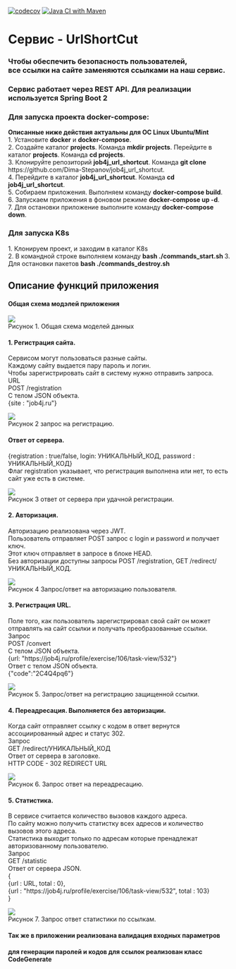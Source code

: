 [![codecov](https://codecov.io/gh/Dima-Stepanov/job4j_url_shortcut/branch/master/graph/badge.svg?token=Qo0v6uulOf)](https://codecov.io/gh/Dima-Stepanov/job4j_url_shortcut)
[![Java CI with Maven](https://github.com/Dima-Stepanov/job4j_url_shortcut/actions/workflows/maven.yml/badge.svg)](https://github.com/Dima-Stepanov/job4j_url_shortcut/actions/workflows/maven.yml)

<h1>Сервис - UrlShortCut</h1>


<h3> Чтобы обеспечить безопасность пользователей,<br>
все ссылки на сайте заменяются ссылками на наш сервис.</h3>
<h3>Сервис работает через REST API. Для реализации используется Spring Boot 2</h3>

<h3>Для запуска проекта docker-compose:</h3>
<b> Описанные ниже действия актуальны для ОС Linux Ubuntu/Mint </b><br>
1. Установите <b>docker</b> и <b>docker-compose</b>.<br>
2. Создайте каталог <b>projects</b>. Команда <b>mkdir projects</b>. Перейдите в каталог <b>projects</b>. Команда <b>cd projects</b>.<br>
3. Клонируйте репозиторий <b>job4j_url_shortcut</b>. Команда <b>git clone</b> https://github.com/Dima-Stepanov/job4j_url_shortcut.<br>
4. Перейдите в каталог <b>job4j_url_shortcut</b>. Команда <b>cd job4j_url_shortcut</b>. <br>
5. Собираем приложения. Выполняем команду <b>docker-compose build</b>.<br>
6. Запускаем приложения в фоновом режиме <b>docker-compose up -d</b>.<br>
7. Для остановки приложение выполните команду <b>docker-compose down</b>.<br>

<h3>Для запуска K8s</h3>
1. Клонируем проект, и заходим в каталог K8s </br>
2. В командной строке выполняем команду <b> bash ./commands_start.sh </b>
3. Для остановки пакетов <b> bash ./commands_destroy.sh </b>

<h2>Описание функций приложения</h2>

<h4>Общая схема модэлей приложения</h4>

![](img/sheme_dependse.jpg) <br>
Рисунок 1. Общая схема моделей данных <br>

<h4>1. Регистрация сайта.</h4>
Сервисом могут пользоваться разные сайты.<br>
Каждому сайту выдается пару пароль и логин.<br>
Чтобы зарегистрировать сайт в систему нужно отправить запроса.<br>
URL <br>
POST /registration <br>
C телом JSON объекта. <br>
{site : "job4j.ru"} <br>

![](img/POST_REGISTRATION.jpg) <br>
Рисунок 2 запрос на регистрацию.<br>

<h4>Ответ от сервера. </h4>
{registration : true/false, login: УНИКАЛЬНЫЙ_КОД, password : УНИКАЛЬНЫЙ_КОД} <br>
Флаг registration указывает, что регистрация выполнена или нет, то есть сайт уже есть в системе. <br>

![](img/RECUEST_REGISTRATION.jpg) <br>
Рисунок 3 ответ от сервера при удачной регистрации.<br>

<h4>2. Авторизация.</h4>
Авторизацию реализована через JWT.<br>
Пользователь отправляет POST запрос с login и password и получает ключ.<br>
Этот ключ отправляет в запросе в блоке HEAD.<br>
Без авторизации доступны запросы POST /registration, GET /redirect/УНИКАЛЬНЫЙ_КОД.<br>

![](img/POST_LOGIN.jpg) <br>
Рисунок 4 Запрос/ответ на авторизацию пользователя. <br>

<h4>3. Регистрация URL.</h4>
Поле того, как пользователь зарегистрировал свой сайт он может отправлять на сайт ссылки и получать преобразованные
ссылки.  <br>
Запрос  <br>
POST /convert  <br>
C телом JSON объекта.  <br>
{url: "https://job4j.ru/profile/exercise/106/task-view/532"}  <br>
Ответ с телом JSON объекта.  <br>
{"code":"2C4Q4pq6"}  <br>

![](img/POST_CONVERT.jpg) <br>
Рисунок 5. Запрос/ответ на регистрацию защищенной ссылки.<br>

<h4>4. Переадресация. Выполняется без авторизации.</h4>
Когда сайт отправляет ссылку с кодом в ответ вернутся ассоциированный адрес и статус 302.<br>
Запрос <br>
GET /redirect/УНИКАЛЬНЫЙ_КОД <br>
Ответ от сервера в заголовке. <br>
HTTP CODE - 302 REDIRECT URL <br>

![](img/GET_REDIRECT.jpg) <br>
Рисунок 6. Запрос ответ на переадресацию. <br>

<h4>5. Статистика.</h4>
В сервисе считается количество вызовов каждого адреса. <br>
По сайту можно получить статистку всех адресов и количество вызовов этого адреса. <br>
Статистика выходит только по адресам которые пренадлежат авторизованному пользователю. <br>
Запрос <br>
GET /statistic <br>
Ответ от сервера JSON. <br>
{ <br>
{url : URL, total : 0}, <br>
{url : "https://job4j.ru/profile/exercise/106/task-view/532", total : 103} <br>
} <br>

![](img/GET_STATISTIC.jpg) <br>
Рисунок 7. Запрос ответ статистики по ссылкам. <br>

<h4>Так же в приложении реализована валидация входных параметров</h4>
<h4>для генерации паролей и кодов для ссылок реализован класс CodeGenerate</h4>
